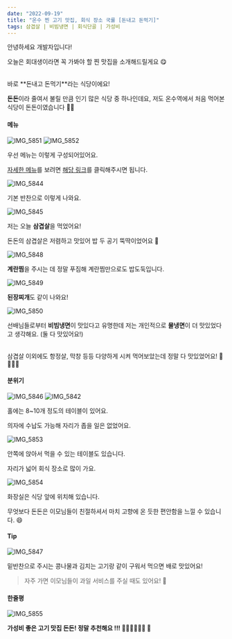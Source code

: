 ```yaml
---
date: "2022-09-19"
title: "온수 찐 고기 맛집, 회식 장소 국룰 [돈내고 돈먹기]"
tags: 삼겹살 | 비빔냉면 | 회식단골 | 가성비
---
```


안녕하세요 개발자입니다!

오늘은 회대생이라면 꼭 가봐야 할 찐 맛집을 소개해드릴게요 😋

<br />
바로 **돈내고 돈먹기**라는 식당이에요!

**돈돈**이라 줄여서 불릴 만큼 인기 많은 식당 중 하나인데요, 저도 온수역에서 처음 먹어본 식당이 돈돈이였습니다 👴🏻

#### 메뉴

![IMG_5851](https://user-images.githubusercontent.com/63100352/191218127-ed4fdadb-3ab0-461f-b8f5-f5fcc7d22a7a.jpeg)
![IMG_5852](https://user-images.githubusercontent.com/63100352/191218068-bf0bd57c-864d-44c4-879b-1203a7f0c3ab.jpeg)

우선 메뉴는 이렇게 구성되어있어요.

[자세한 메뉴](https://www.onsuyum.com/Detail/%EB%8F%88%EB%82%B4%EA%B3%A0%EB%8F%88%EB%A8%B9%EA%B8%B0)를 보려면 [해당 링크](https://www.onsuyum.com/Detail/%EB%8F%88%EB%82%B4%EA%B3%A0%EB%8F%88%EB%A8%B9%EA%B8%B0)를 클릭해주시면 됩니다.

![IMG_5844](https://user-images.githubusercontent.com/63100352/191328909-d06ad43f-4766-4b5e-b48d-c5df05aa75ea.jpeg)

기본 반찬으로 이렇게 나와요.

![IMG_5845](https://user-images.githubusercontent.com/63100352/191328175-066a380a-6b3b-4b0a-8b61-57a5397d0f6d.jpeg)

저는 오늘 **삼겹살**을 먹었어요!

돈돈의 삼겹살은 저렴하고 맛있어 밥 두 공기 뚝딱이었어요 🤭

![IMG_5848](https://user-images.githubusercontent.com/63100352/191328490-2f076168-8dd6-4c24-988e-8b303f00be47.jpeg)

**계란찜**을 주시는 데 정말 푸짐해 계란찜만으로도 밥도둑입니다.

![IMG_5849](https://user-images.githubusercontent.com/63100352/191328742-5a0c164f-2245-41ab-8006-7c004bb13394.jpeg)

**된장찌개**도 같이 나와요!

![IMG_5850](https://user-images.githubusercontent.com/63100352/191328495-d61fcc90-cbb7-434b-846b-b58c99025807.jpeg)

선배님들로부터 **비빔냉면**이 맛있다고 유명한데 저는 개인적으로 **물냉면**이 더 맛있었다고 생각해요. (둘 다 맛있어요!)

<br />
삼겹살 이외에도 항정살, 막창 등등 다양하게 시켜 먹어보았는데 정말 다 맛있었어요! 🍖🍗🍖🍗

#### 분위기

![IMG_5846](https://user-images.githubusercontent.com/63100352/191329331-abb4aab0-c9e3-49dc-8efd-3747a4c0a673.jpeg)
![IMG_5842](https://user-images.githubusercontent.com/63100352/191329341-c8fd4e08-8e59-476a-9b7f-d5f69eb8c13d.jpeg)

홀에는 8~10개 정도의 테이블이 있어요.

의자에 수납도 가능해 자리가 좁을 일은 없었어요.

![IMG_5853](https://user-images.githubusercontent.com/63100352/191329432-fdf50619-4e6f-4704-af58-303870e2b333.jpeg)

안쪽에 앉아서 먹을 수 있는 테이블도 있습니다.

자리가 넓어 회식 장소로 많이 가요.

![IMG_5854](https://user-images.githubusercontent.com/63100352/191329607-7e484720-e9a2-4500-bf4c-6bed7aa76bef.jpeg)

화장실은 식당 앞에 위치해 있습니다.

무엇보다 돈돈은 이모님들이 친절하셔서 마치 고향에 온 듯한 편안함을 느낄 수 있습니다. 😄

#### Tip

![IMG_5847](https://user-images.githubusercontent.com/63100352/191328152-b180d96e-6dc7-41b7-842f-e296a3d4bad2.jpeg)

밑반찬으로 주시는 콩나물과 김치는 고기랑 같이 구워서 먹으면 배로 맛있어요!

> 자주 가면 이모님들이 과일 서비스를 주실 때도 있어요! 🍉

#### 한줄평

![IMG_5855](https://user-images.githubusercontent.com/63100352/191334082-565f2842-dd24-4919-b0c5-ec925c00a9e0.jpeg)

**가성비 좋은 고기 맛집 돈돈! 정말 추천해요 !!! 👍🏻👍🏻👍🏻 🥩**
